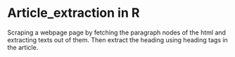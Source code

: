 # Article_extraction in R
Scraping a webpage page by fetching the paragraph nodes of the html and extracting texts out of them. Then extract the heading using heading tags in the article. 
